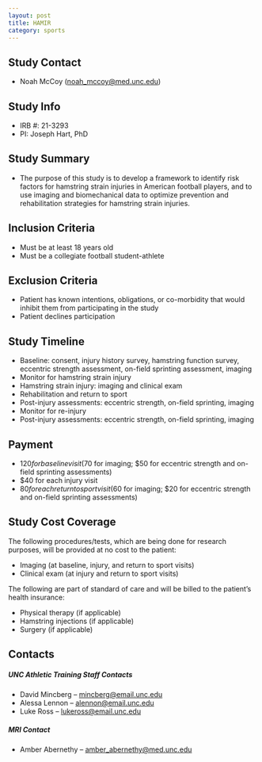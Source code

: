 ```yaml
---
layout: post
title: HAMIR
category: sports
---
```


## Study Contact  
- Noah McCoy (noah_mccoy@med.unc.edu)

## Study Info
- IRB #: 21-3293
- PI: Joseph Hart, PhD

## Study Summary
- The purpose of this study is to develop a framework to identify risk factors for hamstring strain injuries in American football players, and to use imaging and biomechanical data to optimize prevention and rehabilitation strategies for hamstring strain injuries.

##  Inclusion Criteria
- Must be at least 18 years old
- Must be a collegiate football student-athlete

##  Exclusion Criteria
- Patient has known intentions, obligations, or co-morbidity that would inhibit them from participating in the study 
- Patient declines participation 

## Study Timeline

- Baseline: consent, injury history survey, hamstring function survey, eccentric strength assessment, on-field sprinting assessment, imaging 
- Monitor for hamstring strain injury 
- Hamstring strain injury: imaging and clinical exam 
- Rehabilitation and return to sport 
- Post-injury assessments: eccentric strength, on-field sprinting, imaging 
- Monitor for re-injury 
- Post-injury assessments: eccentric strength, on-field sprinting, imaging 

## Payment
- $120 for baseline visit ($70 for imaging; $50 for eccentric strength and on-field sprinting assessments) 
- $40 for each injury visit 
- $80 for each return to sport visit ($60 for imaging; $20 for eccentric strength and on-field sprinting assessments) 

## Study Cost Coverage
The following procedures/tests, which are being done for research purposes, will be provided at no cost to the patient: 
- Imaging (at baseline, injury, and return to sport visits) 
- Clinical exam (at injury and return to sport visits) 

The following are part of standard of care and will be billed to the patient’s health insurance: 
- Physical therapy (if applicable) 
- Hamstring injections (if applicable) 
- Surgery (if applicable) 

## Contacts
##### UNC Athletic Training Staff Contacts
- David Mincberg – mincberg@email.unc.edu 
- Alessa Lennon – alennon@email.unc.edu 
- Luke Ross – lukeross@email.unc.edu 

##### MRI Contact
- Amber Abernethy – amber_abernethy@med.unc.edu

